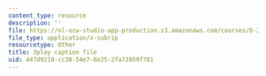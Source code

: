```yaml
---
content_type: resource
description: ''
file: https://ol-ocw-studio-app-production.s3.amazonaws.com/courses/8-20-introduction-to-special-relativity-january-iap-2021/447d9218cc3854e78e252fa72859f781_XAt0dX5M-TA.vtt
file_type: application/x-subrip
resourcetype: Other
title: 3play caption file
uid: 447d9218-cc38-54e7-8e25-2fa72859f781
---
```

